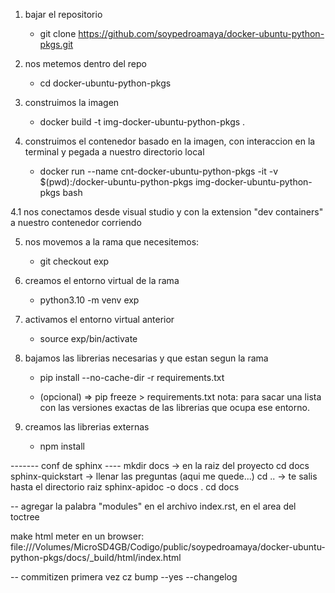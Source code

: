 1. bajar el repositorio
      - git clone https://github.com/soypedroamaya/docker-ubuntu-python-pkgs.git    
2. nos metemos dentro del repo
      - cd docker-ubuntu-python-pkgs
3. construimos la imagen
      - docker build -t img-docker-ubuntu-python-pkgs .

4. construimos el contenedor basado en la imagen, con interaccion en la terminal y pegada a nuestro directorio local 
      - docker run --name cnt-docker-ubuntu-python-pkgs -it -v $(pwd):/docker-ubuntu-python-pkgs img-docker-ubuntu-python-pkgs bash

4.1 nos conectamos desde visual studio y con la extension "dev containers" a nuestro contenedor corriendo

5. nos movemos a la rama que necesitemos:
    - git checkout exp

6. creamos el entorno virtual de la rama
    - python3.10 -m venv exp

7. activamos el entorno virtual anterior
    - source exp/bin/activate

8. bajamos las librerias necesarias y que estan segun la rama
    - pip install --no-cache-dir -r requirements.txt

    - (opcional) => pip freeze > requirements.txt
    nota: para sacar una lista con las versiones exactas de las librerias que ocupa ese entorno.

9. creamos las librerias externas
    - npm install

------- conf de sphinx ----
mkdir docs -> en la raiz del proyecto
cd docs
sphinx-quickstart -> llenar las preguntas (aqui me quede...)
cd .. -> te salis hasta el directorio raiz
sphinx-apidoc -o docs .
cd docs

-- agregar la palabra "modules" en el archivo index.rst, en el area del toctree

make html
meter en un browser:
file:///Volumes/MicroSD4GB/Codigo/public/soypedroamaya/docker-ubuntu-python-pkgs/docs/_build/html/index.html


-- commitizen
primera vez
    cz bump --yes --changelog
